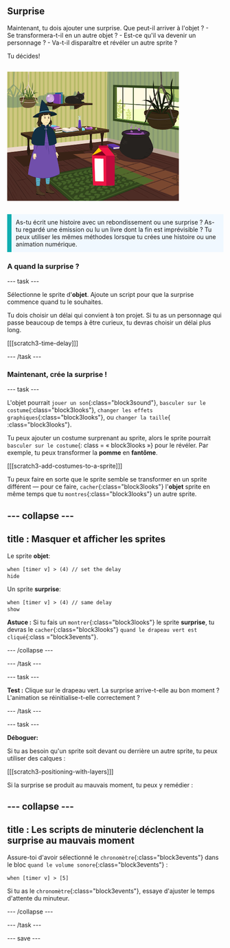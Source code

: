 ## Surprise

<div style="display: flex; flex-wrap: wrap">
<div style="flex-basis: 200px; flex-grow: 1; margin-right: 15px;">
Maintenant, tu dois ajouter une surprise. Que peut-il arriver à l'objet ? 
- Se transformera-t-il en un autre objet ? 
- Est-ce qu'il va devenir un personnage ? 
- Va-t-il disparaître et révéler un autre sprite ? 

Tu décides!
</div>
<div>

![Le projet 'Cat magic' montrant la surprise.](images/cat-magic.png)

</div>
</div>

<p style="border-left: solid; border-width:10px; border-color: #0faeb0; background-color: aliceblue; padding: 10px;">
As-tu écrit une histoire avec un rebondissement ou une surprise ? As-tu regardé une émission ou lu un livre dont la fin est imprévisible ? Tu peux utiliser les mêmes méthodes lorsque tu crées une histoire ou une animation numérique. 
</p>

### A quand la surprise ?

--- task ---

Sélectionne le sprite d'**objet**. Ajoute un script pour que la surprise commence quand tu le souhaites.

Tu dois choisir un délai qui convient à ton projet. Si tu as un personnage qui passe beaucoup de temps à être curieux, tu devras choisir un délai plus long.

[[[scratch3-time-delay]]]

--- /task ---

### Maintenant, crée la surprise !

--- task ---

L'objet pourrait `jouer un son`{:class="block3sound"}, `basculer sur le costume`{:class="block3looks"}, `changer les effets graphiques`{:class="block3looks"}, ou `changer la taille`{ :class="block3looks"}.

Tu peux ajouter un costume surprenant au sprite, alors le sprite pourrait `basculer sur le costume`{: class = « block3looks »} pour le révéler. Par exemple, tu peux transformer la **pomme** en **fantôme**.

[[[scratch3-add-costumes-to-a-sprite]]]

Tu peux faire en sorte que le sprite semble se transformer en un sprite différent — pour ce faire, `cacher`{:class="block3looks"} l'**objet** sprite en même temps que tu `montres`{:class="block3looks"} un autre sprite.

--- collapse ---
---
title : Masquer et afficher les sprites
---

Le sprite **objet**:
```blocks3
when [timer v] > (4) // set the delay
hide
```

Un sprite **surprise**:
```blocks3
when [timer v] > (4) // same delay
show
```

**Astuce :** Si tu fais un `montrer`{:class="block3looks"} le sprite **surprise**, tu devras le `cacher`{:class="block3looks"} `quand le drapeau vert est cliqué`{:class ="block3events"}.

--- /collapse ---

--- /task ---

--- task ---

**Test :** Clique sur le drapeau vert. La surprise arrive-t-elle au bon moment ? L'animation se réinitialise-t-elle correctement ?

--- /task ---

--- task ---

**Déboguer:**

Si tu as besoin qu'un sprite soit devant ou derrière un autre sprite, tu peux utiliser des calques :

[[[scratch3-positioning-with-layers]]]

Si la surprise se produit au mauvais moment, tu peux y remédier :

--- collapse ---
---
title : Les scripts de minuterie déclenchent la surprise au mauvais moment
---

Assure-toi d'avoir sélectionné le `chronomètre`{:class="block3events"} dans le bloc `quand le volume sonore`{:class="block3events"} :

```blocks3
when [timer v] > [5]
```

Si tu as le `chronomètre`{:class="block3events"}, essaye d'ajuster le temps d'attente du minuteur.

--- /collapse ---

--- /task ---

--- save ---
